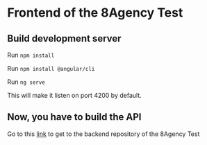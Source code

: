 # Frontend of the 8Agency Test

## Build development server

Run `npm install`

Run `npm install @angular/cli`

Run `ng serve`

This will make it listen on port 4200 by default.

## Now, you have to build the API

Go to this [link]() to get to the backend repository of the 8Agency Test
